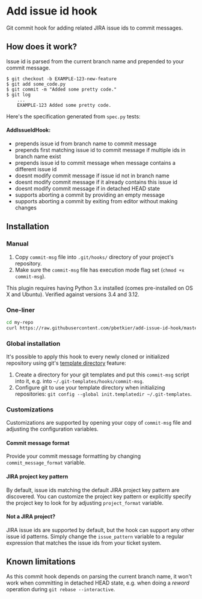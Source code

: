 # Add issue id hook

Git commit hook for adding related JIRA issue ids to commit messages.

## How does it work?
Issue id is parsed from the current branch name and prepended to your commit message.


    $ git checkout -b EXAMPLE-123-new-feature
    $ git add some_code.py
    $ git commit -m "Added some pretty code."
    $ git log
        ...
        EXAMPLE-123 Added some pretty code.

Here's the specification generated from ``spec.py`` tests:

#### AddIssueIdHook:
 - prepends issue id from branch name to commit message
 - prepends first matching issue id to commit message if multiple ids in branch name exist
 - prepends issue id to commit message when message contains a different issue id
 - doesnt modify commit message if issue id not in branch name
 - doesnt modify commit message if it already contains this issue id
 - doesnt modify commit message if in detached HEAD state
 - supports aborting a commit by providing an empty message
 - supports aborting a commit by exiting from editor without making changes

## Installation

### Manual
1. Copy ``commit-msg`` file into ``.git/hooks/`` directory of your project's repository.
1. Make sure the ``commit-msg`` file has execution mode flag set (``chmod +x commit-msg``).

This plugin requires having Python 3.x installed (comes pre-installed on OS X and Ubuntu). Verified against versions 3.4 and 3.12.

### One-liner

```bash
cd my-repo
curl https://raw.githubusercontent.com/pbetkier/add-issue-id-hook/master/commit-msg -o ./.git/hooks/commit-msg && chmod +x ./.git/hooks/commit-msg
```

### Global installation

It's possible to apply this hook to every newly cloned or initialized repository using git's [template directory](http://git-scm.com/docs/git-init#_template_directory) feature:

1. Create a directory for your git templates and put this ``commit-msg`` script into it, e.g. into ``~/.git-templates/hooks/commit-msg``.
2. Configure git to use your template directory when initializing repositories: ``git config --global init.templatedir ~/.git-templates``.

### Customizations

Customizations are supported by opening your copy of ``commit-msg`` file and adjusting the configuration variables.

#### Commit message format

Provide your commit message formatting by changing ``commit_message_format`` variable.

#### JIRA project key pattern

By default, issue ids matching the default JIRA project key pattern are discovered. You can customize the project key pattern or explicitly specify the project key to look for by adjusting ``project_format`` variable.

#### Not a JIRA project?

JIRA issue ids are supported by default, but the hook can support any other issue id patterns. Simply change the ``issue_pattern`` variable to a regular expression that matches the issue ids from your ticket system.

## Known limitations
As this commit hook depends on parsing the current branch name, it won't work when committing in detached HEAD state, e.g. when doing a *reword* operation during ``git rebase --interactive``.

